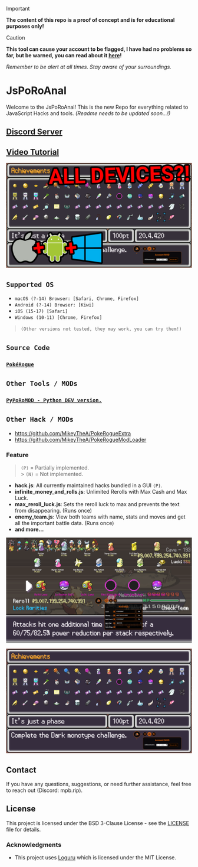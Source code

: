 > [!IMPORTANT]  
> **The content of this repo is a proof of concept and is for educational purposes only!**

> [!CAUTION]
> **This tool can cause your account to be flagged, I have had no problems so far, but be warned, you can read about it [here](https://www.reddit.com/r/pokerogue/comments/1d8ldlw/a_cheating_and_account_deletionwipe_followup/)!**
>
> _Remember to be alert at all times. Stay aware of your surroundings._

# JsPoRoAnal

Welcome to the JsPoRoAnal! This is the new Repo for everything related to JavaScript Hacks and tools. _(Readme needs to be updated soon...!)_

## [Discord Server](https://discord.gg/rsNPUcbrPT)

## [Video Tutorial](https://youtu.be/L_c9TXFbDIM)

[![Video Tutorial](./resources/thumbnail.png)](https://youtu.be/L_c9TXFbDIM)

## `Supported OS`
- `macOS (?-14) Browser: [Safari, Chrome, Firefox]`
- `Android (?-14) Browser: [Kiwi]`
- `iOS (15-17) [Safari]`
- `Windows (10-11) [Chrome, Firefox]`
> `(Other versions not tested, they may work, you can try them!)`

## `Source Code`

### [`PokéRogue`](https://github.com/pagefaultgames/pokerogue/tree/main/src)

## `Other Tools / MODs`
### [`PyPoRoMOD - Python DEV version.`](https://github.com/PokeRogueMOD/PyPoRoMOD)

## `Other Hack / MODs`
- https://github.com/MikeyTheA/PokeRogueExtra
- https://github.com/MikeyTheA/PokeRogueModLoader

### Feature

> `(P)` = Partially implemented.<br> > `(N)` = Not implemented.

-   **hack.js**: All currently maintained hacks bundled in a GUI `(P)`.
-   **infinite_money_and_rolls.js**: Unlimited Rerolls with Max Cash and Max Luck.
-   **max_reroll_luck.js**: Sets the reroll luck to max and prevents the text from disappearing. (Runs once)
-   **enemy_team.js**: View both teams with name, stats and moves and get all the important battle data. (Runs once)
-   **and more...**

![NEW GUI ALL ACHIVEMENTS](./resources/roll_hack.png)

![NEW GUI ROLL HACK](./resources/all_achv_hack.png)

## Contact

If you have any questions, suggestions, or need further assistance, feel free to reach out (Discord: mpb.rip).

## License

This project is licensed under the BSD 3-Clause License - see the [LICENSE](LICENSE) file for details.

### Acknowledgments

-   This project uses [Loguru](https://github.com/Delgan/loguru) which is licensed under the MIT License.
